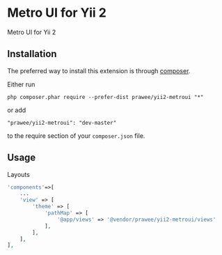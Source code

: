 Metro UI  for Yii 2
===================
Metro UI for  Yii 2

Installation
------------

The preferred way to install this extension is through [composer](http://getcomposer.org/download/).

Either run

```
php composer.phar require --prefer-dist prawee/yii2-metroui "*"
```

or add

```
"prawee/yii2-metroui": "dev-master"
```

to the require section of your `composer.json` file.


Usage
-----

Layouts
```php
'components'=>[
    ...
    'view' => [
        'theme' => [
            'pathMap' => [
                '@app/views' => '@vendor/prawee/yii2-metroui/views'
            ],
        ],
    ],
],
```

